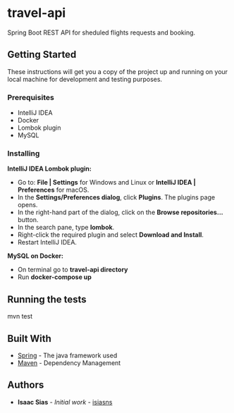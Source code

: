 # travel-api
Spring Boot REST API for sheduled flights requests and booking.

## Getting Started

These instructions will get you a copy of the project up and running on your local machine for development and testing purposes.

### Prerequisites

* IntelliJ IDEA
* Docker
* Lombok plugin
* MySQL

### Installing

**IntelliJ IDEA Lombok plugin:**

* Go to: **File | Settings** for Windows and Linux or **IntelliJ IDEA | Preferences** for macOS.
* In the **Settings/Preferences dialog**, click **Plugins**. The plugins page opens.
* In the right-hand part of the dialog, click on the **Browse repositories...** button.
* In the search pane, type **lombok**.
* Right-click the required plugin and select **Download and Install**.
* Restart IntelliJ IDEA.

**MySQL on Docker:**

* On terminal go to **travel-api directory**
* Run **docker-compose up**

## Running the tests

mvn test

## Built With

* [Spring](https://spring.io/) - The java framework used
* [Maven](https://maven.apache.org/) - Dependency Management

## Authors

* **Isaac Sias** - *Initial work* - [isiasns](https://github.com/isiasns)
